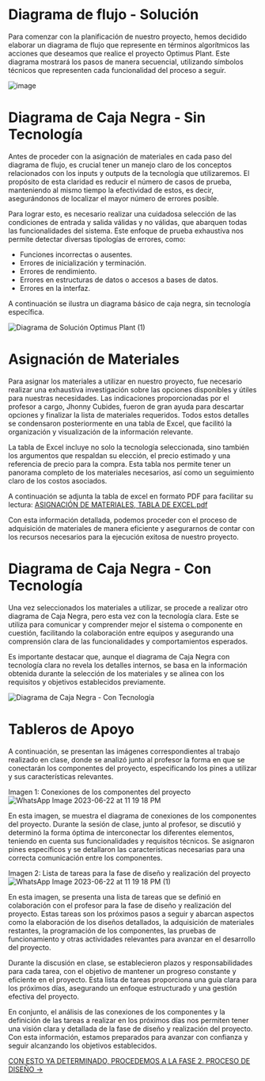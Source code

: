 # Diagrama de flujo - Solución

Para comenzar con la planificación de nuestro proyecto, hemos decidido elaborar un diagrama de flujo que represente en términos algorítmicos las acciones que deseamos que realice el proyecto Optimus Plant. Este diagrama mostrará los pasos de manera secuencial, utilizando símbolos técnicos que representen cada funcionalidad del proceso a seguir.

![image](https://github.com/JU4NR0D/Optimus-Plant/assets/136518038/fad50dc2-0bf3-4ac4-99f5-3a33277b570b)

# Diagrama de Caja Negra - Sin Tecnología

Antes de proceder con la asignación de materiales en cada paso del diagrama de flujo, es crucial tener un manejo claro de los conceptos relacionados con los inputs y outputs de la tecnología que utilizaremos. El propósito de esta claridad es reducir el número de casos de prueba, manteniendo al mismo tiempo la efectividad de estos, es decir, asegurándonos de localizar el mayor número de errores posible.

Para lograr esto, es necesario realizar una cuidadosa selección de las condiciones de entrada y salida válidas y no válidas, que abarquen todas las funcionalidades del sistema. Este enfoque de prueba exhaustiva nos permite detectar diversas tipologías de errores, como:

- Funciones incorrectas o ausentes.
- Errores de inicialización y terminación.
- Errores de rendimiento.
- Errores en estructuras de datos o accesos a bases de datos.
- Errores en la interfaz.

A continuación se ilustra un diagrama básico de caja negra, sin tecnología específica.

![Diagrama de Solución Optimus Plant (1)](https://github.com/JU4NR0D/Optimus-Plant/assets/136518038/849f92d5-190a-423e-bf5c-c13ea2a12edf)

# Asignación de Materiales

Para asignar los materiales a utilizar en nuestro proyecto, fue necesario realizar una exhaustiva investigación sobre las opciones disponibles y útiles para nuestras necesidades. Las indicaciones proporcionadas por el profesor a cargo, Jhonny Cubides, fueron de gran ayuda para descartar opciones y finalizar la lista de materiales requeridos. Todos estos detalles se condensaron posteriormente en una tabla de Excel, que facilitó la organización y visualización de la información relevante.

La tabla de Excel incluye no solo la tecnología seleccionada, sino también los argumentos que respaldan su elección, el precio estimado y una referencia de precio para la compra. Esta tabla nos permite tener un panorama completo de los materiales necesarios, así como un seguimiento claro de los costos asociados.

A continuación se adjunta la tabla de excel en formato PDF para facilitar su lectura: [ASIGNACIÓN DE MATERIALES, TABLA DE EXCEL.pdf](https://github.com/JU4NR0D/Optimus-Plant/files/11843883/ASIGNACION.DE.MATERIALES.TABLA.DE.EXCEL.pdf)

Con esta información detallada, podemos proceder con el proceso de adquisición de materiales de manera eficiente y asegurarnos de contar con los recursos necesarios para la ejecución exitosa de nuestro proyecto.

# Diagrama de Caja Negra - Con Tecnología

Una vez seleccionados los materiales a utilizar, se procede a realizar otro diagrama de Caja Negra, pero esta vez con la tecnología clara. Este se utiliza para comunicar y comprender mejor el sistema o componente en cuestión, facilitando la colaboración entre equipos y asegurando una comprensión clara de las funcionalidades y comportamientos esperados.

Es importante destacar que, aunque el diagrama de Caja Negra con tecnología clara no revela los detalles internos, se basa en la información obtenida durante la selección de los materiales y se alinea con los requisitos y objetivos establecidos previamente.

![Diagrama de Caja Negra - Con Tecnología](https://github.com/JU4NR0D/Optimus-Plant/assets/136518038/f41298b5-9874-40bc-a014-e7ca6fa4db0b)


# Tableros de Apoyo

A continuación, se presentan las imágenes correspondientes al trabajo realizado en clase, donde se analizó junto al profesor la forma en que se conectarán los componentes del proyecto, especificando los pines a utilizar y sus características relevantes.

Imagen 1: Conexiones de los componentes del proyecto
![WhatsApp Image 2023-06-22 at 11 19 18 PM](https://github.com/JU4NR0D/Optimus-Plant/assets/136518038/6ac7a75b-c7b5-496d-a855-ef0920a73430)


En esta imagen, se muestra el diagrama de conexiones de los componentes del proyecto. Durante la sesión de clase, junto al profesor, se discutió y determinó la forma óptima de interconectar los diferentes elementos, teniendo en cuenta sus funcionalidades y requisitos técnicos. Se asignaron pines específicos y se detallaron las características necesarias para una correcta comunicación entre los componentes.

Imagen 2: Lista de tareas para la fase de diseño y realización del proyecto
![WhatsApp Image 2023-06-22 at 11 19 18 PM (1)](https://github.com/JU4NR0D/Optimus-Plant/assets/136518038/d7a3fec9-d26e-4642-9a7e-eb22d5cb6555)


En esta imagen, se presenta una lista de tareas que se definió en colaboración con el profesor para la fase de diseño y realización del proyecto. Estas tareas son los próximos pasos a seguir y abarcan aspectos como la elaboración de los diseños detallados, la adquisición de materiales restantes, la programación de los componentes, las pruebas de funcionamiento y otras actividades relevantes para avanzar en el desarrollo del proyecto.

Durante la discusión en clase, se establecieron plazos y responsabilidades para cada tarea, con el objetivo de mantener un progreso constante y eficiente en el proyecto. Esta lista de tareas proporciona una guía clara para los próximos días, asegurando un enfoque estructurado y una gestión efectiva del proyecto.

En conjunto, el análisis de las conexiones de los componentes y la definición de las tareas a realizar en los próximos días nos permiten tener una visión clara y detallada de la fase de diseño y realización del proyecto. Con esta información, estamos preparados para avanzar con confianza y seguir alcanzando los objetivos establecidos.

[CON ESTO YA DETERMINADO, PROCEDEMOS A LA FASE 2. PROCESO DE DISEÑO →](https://github.com/JU4NR0D/Optimus-Plant/edit/main/%F0%9F%AA%B41.%20PROCESO%20DE%20PLANEACI%C3%93N/README.md)

